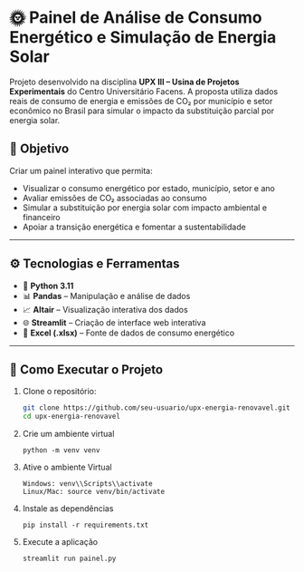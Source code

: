 # 🌞 Painel de Análise de Consumo Energético e Simulação de Energia Solar

Projeto desenvolvido na disciplina **UPX III – Usina de Projetos Experimentais** do Centro Universitário Facens. A proposta utiliza dados reais de consumo de energia e emissões de CO₂ por município e setor econômico no Brasil para simular o impacto da substituição parcial por energia solar.

## 📌 Objetivo

Criar um painel interativo que permita:
- Visualizar o consumo energético por estado, município, setor e ano
- Avaliar emissões de CO₂ associadas ao consumo
- Simular a substituição por energia solar com impacto ambiental e financeiro
- Apoiar a transição energética e fomentar a sustentabilidade

---

## ⚙️ Tecnologias e Ferramentas

- 🐍 **Python 3.11**
- 📊 **Pandas** – Manipulação e análise de dados
- 📈 **Altair** – Visualização interativa dos dados
- 🌐 **Streamlit** – Criação de interface web interativa
- 📑 **Excel (.xlsx)** – Fonte de dados de consumo energético

---

## 🚀 Como Executar o Projeto

1. Clone o repositório:
   ```bash
   git clone https://github.com/seu-usuario/upx-energia-renovavel.git
   cd upx-energia-renovavel

2. Crie um ambiente virtual
   ```
   python -m venv venv
   
3. Ative o ambiente Virtual
   ```
   Windows: venv\\Scripts\\activate
   Linux/Mac: source venv/bin/activate

4. Instale as dependências
   ```
   pip install -r requirements.txt

5. Execute a aplicação
   ```
   streamlit run painel.py
